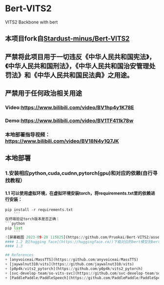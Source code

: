 # Bert-VITS2

VITS2 Backbone with bert
## 本项目fork自[Stardust-minus/Bert-VITS2](https://github.com/fishaudio/Bert-VITS2)
## 严禁将此项目用于一切违反《中华人民共和国宪法》，《中华人民共和国刑法》，《中华人民共和国治安管理处罚法》和《中华人民共和国民法典》之用途。
## 严禁用于任何政治相关用途
### Video:https://www.bilibili.com/video/BV1hp4y1K78E
### Demo:https://www.bilibili.com/video/BV1TF411k78w
### 本地部署指导视频：https://www.bilibili.com/video/BV18N4y1Q7JK

## 本地部署
### 1.安装相应python,cuda,cudnn,pytorch(gpu)和对应的依赖(自行寻找教程）
#### 1.1 可以使用虚拟环境，在虚拟环境安装torch，将requirements.txt里的依赖进行安装：
```python
pip install -r requirements.txt
    ```
在终端验证torch版本是否正确：
```python
pip list
    ```
![屏幕截图 2023-09-20 115825](https://github.com/Pruokai/Bert-VITS2/assets/119948347/246483f7-c01c-486c-8949-7db5f0678b04)
#### 1.2 到[hugging face](https://huggingface.co/)下载对应的bert模型到bert文件里，[中文](https://huggingface.co/hfl/chinese-roberta-wwm-ext-large)，[日文](https://huggingface.co/cl-tohoku/bert-base-japanese-v3/tree/main)，对照一下，把带LFS后缀的或者说缺失的下载下来。
#### 1.3 

## References
+ [anyvoiceai/MassTTS](https://github.com/anyvoiceai/MassTTS)
+ [jaywalnut310/vits](https://github.com/jaywalnut310/vits)
+ [p0p4k/vits2_pytorch](https://github.com/p0p4k/vits2_pytorch)
+ [svc-develop-team/so-vits-svc](https://github.com/svc-develop-team/so-vits-svc)
+ [PaddlePaddle/PaddleSpeech](https://github.com/PaddlePaddle/PaddleSpeech)
